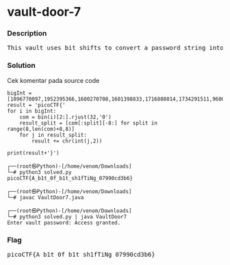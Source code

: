 <h1>vault-door-7</h1>
<h3>Description</h3>
<pre>
This vault uses bit shifts to convert a password string into an array of integers. Hurry, agent, we are running out of time to stop Dr. Evil's nefarious plans! The source code for this vault is here: <a href='https://jupiter.challenges.picoctf.org/static/89b8065d19ee9830ae548d27a40ca757/VaultDoor7.java'>VaultDoor7.java</a>
</pre>
<h3>Solution</h3>
<p>Cek komentar pada source code</p>

```python3
bigInt = [1096770097,1952395366,1600270708,1601398833,1716808014,1734291511,960049251,1681089078]
result = 'picoCTF{'
for i in bigInt:
    com = bin(i)[2:].rjust(32,'0')
    result_split = [com[:split][-8:] for split in range(8,len(com)+8,8)]
    for j in result_split:
        result += chr(int(j,2))

print(result+'}')
```

```console
┌──(root㉿Python)-[/home/venom/Downloads]
└─# python3 solved.py                  
picoCTF{A_b1t_0f_b1t_sh1fTiNg_07990cd3b6}
                                                                                                                                          
┌──(root㉿Python)-[/home/venom/Downloads]
└─# javac VaultDoor7.java              
                                                                                                                                          
┌──(root㉿Python)-[/home/venom/Downloads]
└─# python3 solved.py | java VaultDoor7 
Enter vault password: Access granted.
```
<h3>Flag</h3>
<pre>
picoCTF{A_b1t_0f_b1t_sh1fTiNg_07990cd3b6}
</pre>
